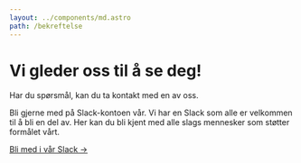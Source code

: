 ```yaml
---
layout: ../components/md.astro
path: /bekreftelse
---
```


# Vi gleder oss til å se deg!

Har du spørsmål, kan du ta kontakt med en av oss.

Bli gjerne med på Slack-kontoen vår. Vi har en Slack som alle er velkommen til å
bli en del av. Her kan du bli kjent med alle slags mennesker som støtter
formålet vårt.

[Bli med i vår Slack →](https://join.slack.com/t/klyngen/shared_invite/zt-1modeitmd-2OgaarItLsXACjunZQ~BHA)
